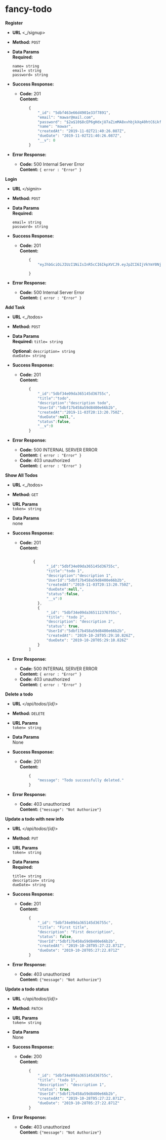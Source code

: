 # fancy-todo

**Register**

* **URL**
    <_/signup>

* **Method:**
    `POST` 

* **Data Params** <br />
    **Required:**
    
    `name= string` <br />
    `email= string` <br />
    `password= string` <br />

* **Success Response:**
    * **Code:** 201 <br />
        **Content:** 
        ```javascript
            {
                "_id": "5dbf463e66d4901e33f7891",
                "email": "mawar@mail.com",
                "password": "$2a$10$8cEP6gHdxjU7aZimMA8xvhbjkXq40htC6ikfpUHOdPsPWVg8IFHpzG",
                "name": "mawar",
                "createdAt": "2019-11-02T21:40:26.087Z",
                "dueDate": "2019-11-02T21:40:26.087Z",
                "__v": 0
            }
        ```

* **Error Response:**
  * **Code:** 500 Internal Server Error <br />
    **Content:** `{ error : "Error" }`


**Login**

* **URL**
    <_/signin_>

* **Method:**
    `POST` 

* **Data Params** <br />
    **Required:**
    
    `email= string` <br />
    `password= string` <br />

* **Success Response:**
    * **Code:** 201 <br />
        **Content:** 
        ```javascript
            {
                "eyJhbGciOiJIUzI1NiIsInR5cCI6IkpXVCJ9.eyJpZCI6IjVkYmY0NjNlNjZkNDkwMWUzM2ZlNmI4MSIsImVtYWlsIjoiYXNkYXNkYXNkQGFzZC5jb20iLCJpYXQiOjE1NzI4MTY1Mjl9.QPqj-wyuPI-pErO-PxDuJqe8a7gHysxRgQ8_yufcwH0"

            }
        ```

* **Error Response:**
  * **Code:** 500 Internal Server Error <br />
    **Content:** `{ error : "Error" }`


**Add Task**

* **URL**
    <_/todos>

* **Method:**
    `POST` 

* **Data Params** <br />
    **Required:**
    `title= string` <br />

    **Optional:**
    `description= string` <br />
    `dueDate= string` <br />

* **Success Response:**
    * **Code:** 201 <br />
        **Content:** 
        ```javascript
            {
                "_id":"5dbf34e09da365145d36755c",
                "title":"todo",
                "description":"description todo",
                "UserId":"5dbf17b458a59d8400e66b2b",
                "createdAt":"2019-11-03T20:13:20.750Z",
                "dueDate":null,",
                "status":false,
                "__v":0
            }
        ```

* **Error Response:**
    * **Code:** 500 INTERNAL SERVER ERROR <br />
    **Content:** `{ error : "Error" }`
    * **Code:** 403 unauthorized <br />
    **Content:** `{ error : "Error" }`



**Show All Todos**

* **URL**
    <_/todos>

* **Method:**
    `GET` 

* **URL Params** <br />
    `token= string`

* **Data Params** <br />
    none

* **Success Response:**
    * **Code:** 201 <br />
        **Content:** 
        ```javascript
            
              {
                    "_id":"5dbf34e09da365145d36755c",
                    "title":"todo 1",
                    "description":"description 1",
                    "UserId":"5dbf17b458a59d8400e66b2b",
                    "createdAt":"2019-11-03T20:13:20.750Z",
                    "dueDate":null,",
                    "status":false,
                    "__v":0
                },
                {
                    "_id": "5dbf34e09da365112376755c",
                    "title": "todo 2",
                    "description": "description 2",
                    "status": true,
                    "UserId":"5dbf17b458a59d8400e66b2b",
                    "createdAt": "2019-10-28T05:29:10.826Z",
                    "dueDate": "2019-10-28T05:29:10.826Z"
                }
            ]
        ```

* **Error Response:**
    * **Code:** 500 INTERNAL SERVER ERROR <br />
    **Content:** `{ error : "Error" }`
    * **Code:** 403 unauthorized <br />
    **Content:** `{ error : "Error" }`


**Delete a todo**

* **URL**
    <_/api/todos/{id}_>

* **Method:**
    `DELETE` 

* **URL Params** <br />
    `token= string`

* **Data Params** <br />
    None

* **Success Response:**
    * **Code:** 201 <br />
        **Content:** 
        ```javascript 
            {
                "message": "Todo successfully deleted."
            }  
        ```

* **Error Response:**
  * **Code:** 403 unauthorized <br />
    **Content:** `{"message": "Not Authorize"}`



**Update a todo with new info**

* **URL**
    <_/api/todos/{id}_>

* **Method:**
    `PUT` 

* **URL Params** <br />
    `token= string`

* **Data Params** <br />
    **Required:**
    
    `title= string` <br />
    `description= string` <br />
    `dueDate= string` <br />

* **Success Response:**
    * **Code:** 201 <br />
        **Content:** 
        ```javascript 
            {
                "_id": "5dbf34e09da365145d36755c",
                "title": "First title",
                "description": "First description",
                "status": false,
                "UserId":"5dbf17b458a59d8400e66b2b",
                "createdAt": "2019-10-28T05:27:22.871Z",
                "dueDate": "2019-10-28T05:27:22.871Z"
            }
        ```

* **Error Response:**
  * **Code:** 403 unauthorized <br />
    **Content:** `{"message": "Not Authorize"}`

**Update a todo status**

* **URL**
    <_/api/todos/{id}_>

* **Method:**
    `PATCH` 

* **URL Params** <br />
    `token= string`

* **Data Params** <br />
    None
    
* **Success Response:**
    * **Code:** 200 <br />
        **Content:** 
        ```javascript 
            {
                "_id": "5dbf34e09da365145d36755c",
                "title": "todo 1",
                "description": "description 1",
                "status": true,
                "UserId":"5dbf17b458a59d8400e66b2b",
                "createdAt": "2019-10-28T05:27:22.871Z",
                "dueDate": "2019-10-28T05:27:22.871Z"
            }
        ```

* **Error Response:**
  * **Code:** 403 unauthorized <br />
    **Content:** `{"message": "Not Authorize"}`